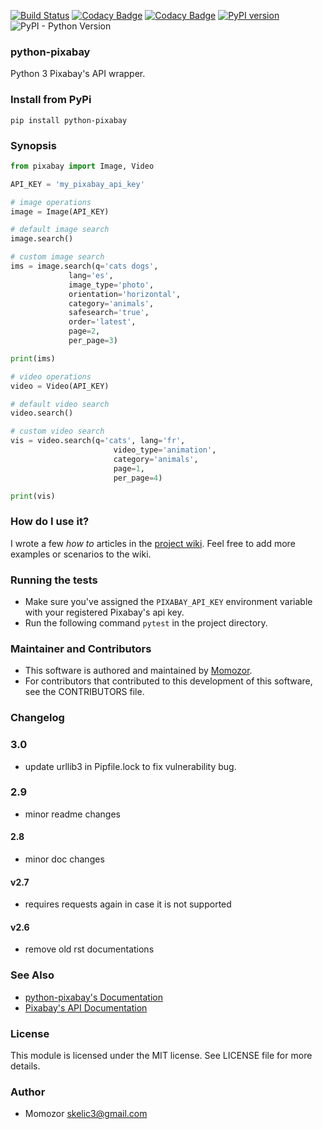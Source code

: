 [![Build Status](https://travis-ci.org/momozor/python-pixabay.svg?branch=master)](https://travis-ci.org/momozor/python-pixabay)
[![Codacy Badge](https://api.codacy.com/project/badge/Grade/a6b8c0af5d064875a79b9fd30e89e003)](https://www.codacy.com/app/momozor/python-pixabay?utm_source=github.com&amp;utm_medium=referral&amp;utm_content=momozor/python-pixabay&amp;utm_campaign=Badge_Grade)
[![Codacy Badge](https://api.codacy.com/project/badge/Coverage/a6b8c0af5d064875a79b9fd30e89e003)](https://www.codacy.com/app/momozor/python-pixabay?utm_source=github.com&utm_medium=referral&utm_content=momozor/python-pixabay&utm_campaign=Badge_Coverage)
[![PyPI version](https://badge.fury.io/py/python-pixabay.svg)](https://badge.fury.io/py/python-pixabay)
![PyPI - Python Version](https://img.shields.io/pypi/pyversions/python-pixabay.svg?color=1&label=Python)
### python-pixabay
Python 3 Pixabay's API wrapper.

### Install from PyPi
`pip install python-pixabay`

### Synopsis

```python
from pixabay import Image, Video

API_KEY = 'my_pixabay_api_key'

# image operations
image = Image(API_KEY)

# default image search
image.search()

# custom image search
ims = image.search(q='cats dogs',
             lang='es',
             image_type='photo',
             orientation='horizontal',
             category='animals',
             safesearch='true',
             order='latest',
             page=2,
             per_page=3)

print(ims)

# video operations
video = Video(API_KEY)

# default video search
video.search()

# custom video search
vis = video.search(q='cats', lang='fr',
                       video_type='animation',
                       category='animals',
                       page=1,
                       per_page=4)

print(vis)
```

### How do I use it?

I wrote a few _how to_ articles in the [project wiki](https://github.com/momozor/python-pixabay/wiki). Feel free to add more examples or scenarios to the wiki.

### Running the tests

* Make sure you've assigned the `PIXABAY_API_KEY` environment variable with your
registered Pixabay's api key.
* Run the following command `pytest` in the project directory.

### Maintainer and Contributors

* This software is authored and maintained by [Momozor](https://github.com/momozor).
* For contributors that contributed to this development of this software, see the
CONTRIBUTORS file.

### Changelog

### 3.0

* update urllib3 in Pipfile.lock to fix vulnerability bug.

### 2.9

* minor readme changes


#### 2.8

* minor doc changes

#### v2.7

* requires requests again in case it is not supported

#### v2.6

* remove old rst documentations

### See Also
* [python-pixabay's Documentation](https://momozor.github.io/python-pixabay/index.html)
* [Pixabay's API Documentation](https://pixabay.com/api/docs)

### License

This module is licensed under the MIT license. See LICENSE file for more details.

### Author

* Momozor <skelic3@gmail.com>
